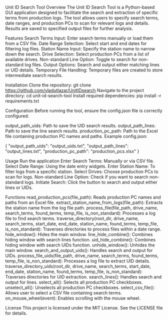Unit ID Search Tool
Overview
The Unit ID Search Tool is a Python-based GUI application designed to facilitate the search and extraction of specific terms from production logs. The tool allows users to specify search terms, date ranges, and production PCs to scan for relevant logs and details. Results are saved to specified output files for further analysis.

Features
Search Terms Input: Enter search terms manually or load them from a CSV file.
Date Range Selection: Select start and end dates for filtering log files.
Station Name Input: Specify the station name to narrow down the search.
Drive Selection: Select production PCs from a list of available drives.
Non-standard Line Option: Toggle to search for non-standard log files.
Output Options: Search and output either matching lines or UID details.
Temporary File Handling: Temporary files are created to store intermediate search results.

Installation
Clone the repository:
git clone https://github.com/vladutlazar/UnitIDsearch
Navigate to the project directory:
cd unit-id-search-tool
Install required dependencies:
pip install -r requirements.txt

Configuration
Before running the tool, ensure the config.json file is correctly configured:

output_path_uids: Path to save the UID search results.
output_path_lines: Path to save the line search results.
production_pc_path: Path to the Excel file containing production PC names and paths.
Example config.json:

{
    "output_path_uids": "output_uids.txt",
    "output_path_lines": "output_lines.txt",
    "production_pc_path": "production_pcs.xlsx"
}

Usage
Run the application
Enter Search Terms: Manually or via CSV file.
Select Date Range: Using the date entry widgets.
Enter Station Name: To filter logs from a specific station.
Select Drives: Choose production PCs to scan for logs.
Non-standard Line Option: Check if you want to search non-standard logs.
Initiate Search: Click the button to search and output either lines or UIDs.

Functions
read_production_pcs(file_path): Reads production PC names and paths from an Excel file.
extract_station_name_from_logs(file_path): Extracts the station name from the log file path.
process_file(file_path, drive_name, search_terms, found_terms, temp_file, is_non_standard): Processes a log file to find search terms.
traverse_directory(root_dir, drive_name, search_terms, start_date, end_date, station_name, found_terms, temp_file, is_non_standard): Traverses directories to process files within a date range.
hide_window(): Hides the main window.
line_hide_combine(): Combines hiding window with search lines function.
uid_hide_combine(): Combines hiding window with search UIDs function.
unhide_window(): Unhides the main window.
search_and_output_uids(): Handles search and output for UIDs.
process_file_uids(file_path, drive_name, search_terms, found_terms, temp_file, is_non_standard): Processes a log file to extract UID details.
traverse_directory_uids(root_dir, drive_name, search_terms, start_date, end_date, station_name, found_terms, temp_file, is_non_standard): Traverses directories for UID extraction.
search_lines(): Handles search and output for lines.
select_all(): Selects all production PC checkboxes.
unselect_all(): Unselects all production PC checkboxes.
select_csv_file(): Allows user to select a CSV file containing search terms.
on_mouse_wheel(event): Enables scrolling with the mouse wheel.

License
This project is licensed under the MIT License. See the LICENSE file for details.

